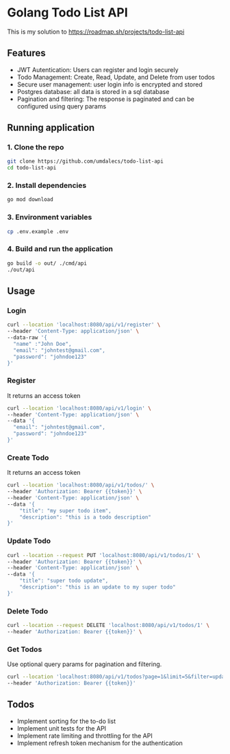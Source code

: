 # Golang Todo List API

This is my solution to https://roadmap.sh/projects/todo-list-api

## Features

- JWT Autentication: Users can register and login securely
- Todo Management: Create, Read, Update, and Delete from user todos
- Secure user management: user login info is encrypted and stored
- Postgres database: all data is stored in a sql database
- Pagination and filtering: The response is paginated and can be configured using query params

## Running application

### 1. Clone the repo

```bash
git clone https://github.com/umdalecs/todo-list-api
cd todo-list-api
```

### 2. Install dependencies

```bash
go mod download
```

### 3. Environment variables

```bash
cp .env.example .env
```

### 4. Build and run the application

```bash
go build -o out/ ./cmd/api
./out/api
```

## Usage

### Login

```bash
curl --location 'localhost:8080/api/v1/register' \
--header 'Content-Type: application/json' \
--data-raw '{
  "name" :"John Doe",
  "email": "johntest@gmail.com",
  "password": "johndoe123"
}'
```

### Register

It returns an access token

```bash
curl --location 'localhost:8080/api/v1/login' \
--header 'Content-Type: application/json' \
--data '{
  "email": "johntest@gmail.com",
  "password": "johndoe123"
}'
```

### Create Todo

It returns an access token

```bash
curl --location 'localhost:8080/api/v1/todos/' \
--header 'Authorization: Bearer {{token}}' \
--header 'Content-Type: application/json' \
--data '{
    "title": "my super todo item",
    "description": "this is a todo description"
}'
```

### Update Todo


```bash
curl --location --request PUT 'localhost:8080/api/v1/todos/1' \
--header 'Authorization: Bearer {{token}}' \
--header 'Content-Type: application/json' \
--data '{
    "title": "super todo update",
    "description": "this is an update to my super todo"
}'
```

### Delete Todo


```bash
curl --location --request DELETE 'localhost:8080/api/v1/todos/1' \
--header 'Authorization: Bearer {{token}}' \
```

### Get Todos

Use optional query params for pagination and filtering.

```bash
curl --location 'localhost:8080/api/v1/todos?page=1&limit=5&filter=updated' \
--header 'Authorization: Bearer {{token}}'
```

## Todos

- Implement sorting for the to-do list
- Implement unit tests for the API
- Implement rate limiting and throttling for the API
- Implement refresh token mechanism for the authentication